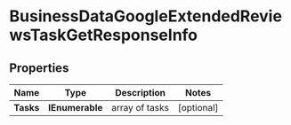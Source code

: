 # BusinessDataGoogleExtendedReviewsTaskGetResponseInfo


## Properties

| Name | Type | Description | Notes |
|------------ | ------------- | ------------- | -------------|
**Tasks** | **IEnumerable<BusinessDataGoogleExtendedReviewsTaskGetTaskInfo>** | array of tasks |[optional]|